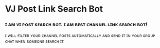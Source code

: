 # VJ Post Link Search Bot

### ɪ ᴀᴍ ᴠɪ ᴘᴏsᴛ sᴇᴀʀᴄʜ ʙᴏᴛ. ɪ ᴀᴍ ʙᴇsᴛ ᴄʜᴀɴɴᴇʟ ʟɪɴᴋ sᴇᴀʀᴄʜ ʙᴏᴛ! 
ɪ ᴡɪʟʟ ғɪʟᴛᴇʀ ʏᴏᴜʀ ᴄʜᴀɴɴᴇʟ ᴘᴏsᴛs ᴀᴜᴛᴏᴍᴀᴛɪᴄᴀʟʟʏ ᴀɴᴅ sᴇɴᴅ ɪᴛ ɪɴ ʏᴏᴜʀ ɢʀᴏᴜᴘ ᴄʜᴀᴛ ᴡʜᴇɴ sᴏᴍᴇᴏɴᴇ sᴇᴀʀᴄʜ ɪᴛ.
